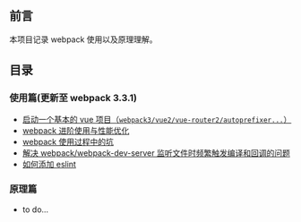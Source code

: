 ## 前言

本项目记录 webpack 使用以及原理理解。

## 目录

### 使用篇(更新至 webpack 3.3.1)

+ [启动一个基本的 vue 项目（`webpack3/vue2/vue-router2/autoprefixer...`）](https://github.com/liuyuanyangscript/deep-webpack/issues/1)
+ [webpack 进阶使用与性能优化](https://github.com/liuyuanyangscript/deep-webpack/issues/2)
+ [webpack 使用过程中的坑](https://github.com/liuyuanyangscript/deep-webpack/issues/3)
+ [解决 webpack/webpack-dev-server 监听文件时频繁触发编译和回调的问题](https://github.com/liuyuanyangscript/deep-webpack/issues/4)
+	[如何添加 eslint](https://github.com/liuyuanyangscript/deep-webpack/issues/7)

### 原理篇

+ to do...
